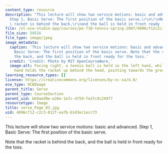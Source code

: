 ```yaml
---
content_type: resource
description: "This lecture will show two service motions: basic and advanced.\r\n\
  Step 1, Basic Serve: The first position of the basic serve.\r\n\r\nNote that the\
  \ racket is behind the back,\r\nand the ball is held in front ready for the toss."
file: /ol-ocw-studio-app/courses/pe-710-tennis-spring-2007/4096cf12c2c3812fea7bb143ec1ecc73_serve_Page_03.jpg
file_size: 54516
file_type: image/jpeg
image_metadata:
  caption: 'This lecture will show two service motions: basic and advanced. Step 1,
    Basic Serve: The first position of the basic serve. Note that the racket is behind
    the back, and the ball is held in front ready for the toss.'
  credit: 'Credit: Photo by MIT OpenCourseWare.'
  image-alt: Facing right, a tennis ball is held in the left hand, while the right
    hand holds the racket up behind the head, pointing towards the ground.
learning_resource_types: []
license: https://creativecommons.org/licenses/by-nc-sa/4.0/
ocw_type: OCWImage
parent_title: Serve
parent_type: CourseSection
parent_uid: bb9aed9e-e26e-1e7c-4759-fe2fc9c249f7
resourcetype: Image
title: serve_Page_03.jpg
uid: 4096cf12-c2c3-812f-ea7b-b143ec1ecc73
---
```

This lecture will show two service motions: basic and advanced.
Step 1, Basic Serve: The first position of the basic serve.

Note that the racket is behind the back,
and the ball is held in front ready for the toss.